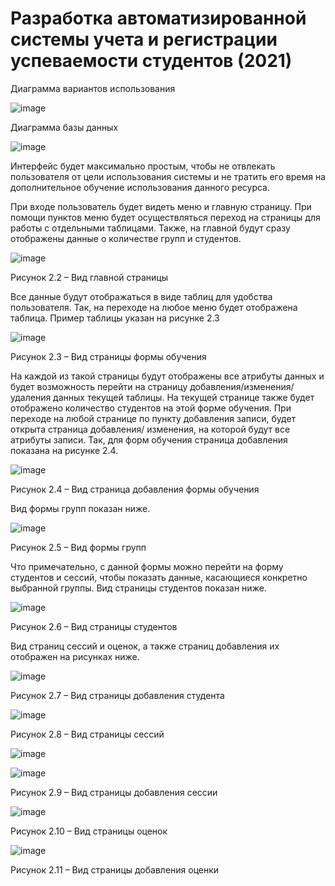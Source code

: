 # Разработка автоматизированной системы учета и регистрации успеваемости студентов (2021)

Диаграмма вариантов использования

![image](https://github.com/Evgescha/2103-3941.-Development-of-an-automated-system-for-recording-and-recording-student-progress/assets/38140129/2dd11565-806a-42a0-ae35-3097caa5712e)

Диаграмма базы данных

![image](https://github.com/Evgescha/2103-3941.-Development-of-an-automated-system-for-recording-and-recording-student-progress/assets/38140129/7d5d27be-33c2-4fcf-bef2-3974b0d2fbc5)

Интерфейс будет максимально простым, чтобы не отвлекать пользователя от цели использования системы и не тратить его время на дополнительное обучение использования данного ресурса.

При входе пользователь будет видеть меню и главную страницу. При помощи пунктов меню будет осуществляться переход на страницы для работы с отдельными таблицами. Также, на главной будут сразу отображены данные о количестве групп и студентов.
 
 ![image](https://github.com/Evgescha/2103-3941.-Development-of-an-automated-system-for-recording-and-recording-student-progress/assets/38140129/505b190e-8f4d-486d-bb73-05b814a4ff38)

Рисунок 2.2 – Вид главной страницы

Все данные будут отображаться в виде таблиц для удобства пользователя. Так, на переходе на любое меню будет отображена таблица. Пример таблицы указан на рисунке 2.3
 
 ![image](https://github.com/Evgescha/2103-3941.-Development-of-an-automated-system-for-recording-and-recording-student-progress/assets/38140129/b31e3786-d8c9-4e55-8cc1-cdb592af0a55)

Рисунок 2.3 – Вид страницы формы обучения

На каждой из такой страницы будут отображены все атрибуты данных и будет возможность перейти на страницу добавления/изменения/удаления данных текущей таблицы. На текущей странице также будет отображено количество студентов на этой форме обучения.
При переходе на любой странице по пункту добавления записи, будет открыта страница добавления/ изменения, на которой будут все атрибуты записи. Так, для форм обучения страница добавления показана на рисунке 2.4.
 
 ![image](https://github.com/Evgescha/2103-3941.-Development-of-an-automated-system-for-recording-and-recording-student-progress/assets/38140129/e73cde3e-5b99-4273-bc93-188b473be8ec)

Рисунок 2.4 – Вид страница добавления формы обучения

Вид формы групп показан ниже.

 ![image](https://github.com/Evgescha/2103-3941.-Development-of-an-automated-system-for-recording-and-recording-student-progress/assets/38140129/6dc29b99-9e71-4887-bcfc-29c75ffd5939)

Рисунок 2.5 – Вид формы групп

Что примечательно, с данной формы можно перейти на форму студентов и сессий, чтобы показать данные, касающиеся конкретно выбранной группы.
Вид страницы студентов показан ниже.
 
 ![image](https://github.com/Evgescha/2103-3941.-Development-of-an-automated-system-for-recording-and-recording-student-progress/assets/38140129/6cd2b4e0-164b-4672-b107-a7daea14433c)

Рисунок 2.6 – Вид страницы студентов

Вид страниц сессий и оценок, а также страниц добавления их отображен на рисунках ниже.
 
 ![image](https://github.com/Evgescha/2103-3941.-Development-of-an-automated-system-for-recording-and-recording-student-progress/assets/38140129/2df5bc54-082f-47bb-b399-153a69e28e1c)

Рисунок 2.7 – Вид страницы добавления студента
 
 ![image](https://github.com/Evgescha/2103-3941.-Development-of-an-automated-system-for-recording-and-recording-student-progress/assets/38140129/d4e303b2-cdf5-4a6a-9e4b-9445900e0d2c)

Рисунок 2.8 – Вид страницы сессий
 
 ![image](https://github.com/Evgescha/2103-3941.-Development-of-an-automated-system-for-recording-and-recording-student-progress/assets/38140129/4413e1ae-f648-4ea3-877c-54095dbcc6be)

![image](https://github.com/Evgescha/2103-3941.-Development-of-an-automated-system-for-recording-and-recording-student-progress/assets/38140129/89f941bf-e38b-475e-8f04-d2e088ab2cef)

Рисунок 2.9 – Вид страницы добавления сессии
 
 ![image](https://github.com/Evgescha/2103-3941.-Development-of-an-automated-system-for-recording-and-recording-student-progress/assets/38140129/1f77f67d-8981-4296-9c4d-fe8bc752e2db)

Рисунок 2.10 – Вид страницы оценок
 
 ![image](https://github.com/Evgescha/2103-3941.-Development-of-an-automated-system-for-recording-and-recording-student-progress/assets/38140129/17a384c9-8dd9-4acb-b4b0-2a13a993be42)

Рисунок 2.11 – Вид страницы добавления оценки

